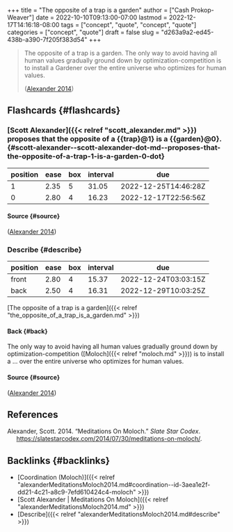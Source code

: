 +++
title = "The opposite of a trap is a garden"
author = ["Cash Prokop-Weaver"]
date = 2022-10-10T09:13:00-07:00
lastmod = 2022-12-17T14:16:18-08:00
tags = ["concept", "quote", "concept", "quote"]
categories = ["concept", "quote"]
draft = false
slug = "d263a9a2-ed45-438b-a390-7f205f383d54"
+++

> The opposite of a trap is a garden. The only way to avoid having all human values gradually ground down by optimization-competition is to install a Gardener over the entire universe who optimizes for human values.
>
> (<a href="#citeproc_bib_item_1">Alexander 2014</a>)


## Flashcards {#flashcards}


### [Scott Alexander]({{< relref "scott_alexander.md" >}}) proposes that the opposite of a {{trap}@1} is a {{garden}@0}. {#scott-alexander--scott-alexander-dot-md--proposes-that-the-opposite-of-a-trap-1-is-a-garden-0-dot}

| position | ease | box | interval | due                  |
|----------|------|-----|----------|----------------------|
| 1        | 2.35 | 5   | 31.05    | 2022-12-25T14:46:28Z |
| 0        | 2.80 | 4   | 16.23    | 2022-12-17T22:56:56Z |


#### Source {#source}

(<a href="#citeproc_bib_item_1">Alexander 2014</a>)


### Describe {#describe}

| position | ease | box | interval | due                  |
|----------|------|-----|----------|----------------------|
| front    | 2.80 | 4   | 15.37    | 2022-12-24T03:03:15Z |
| back     | 2.50 | 4   | 16.31    | 2022-12-29T10:03:25Z |

[The opposite of a trap is a garden]({{< relref "the_opposite_of_a_trap_is_a_garden.md" >}})


#### Back {#back}

The only way to avoid having all human values gradually ground down by optimization-competition ([Moloch]({{< relref "moloch.md" >}})) is to install a ... over the entire universe who optimizes for human values.


#### Source {#source}

(<a href="#citeproc_bib_item_1">Alexander 2014</a>)

## References

<style>.csl-entry{text-indent: -1.5em; margin-left: 1.5em;}</style><div class="csl-bib-body">
  <div class="csl-entry"><a id="citeproc_bib_item_1"></a>Alexander, Scott. 2014. “Meditations On Moloch.” <i>Slate Star Codex</i>. <a href="https://slatestarcodex.com/2014/07/30/meditations-on-moloch/">https://slatestarcodex.com/2014/07/30/meditations-on-moloch/</a>.</div>
</div>


## Backlinks {#backlinks}

-   [Coordination (Moloch)]({{< relref "alexanderMeditationsMoloch2014.md#coordination--id-3aea1e2f-dd21-4c21-a8c9-7efd610424c4-moloch" >}})
-   [Scott Alexander | Meditations On Moloch]({{< relref "alexanderMeditationsMoloch2014.md" >}})
-   [Describe]({{< relref "alexanderMeditationsMoloch2014.md#describe" >}})
